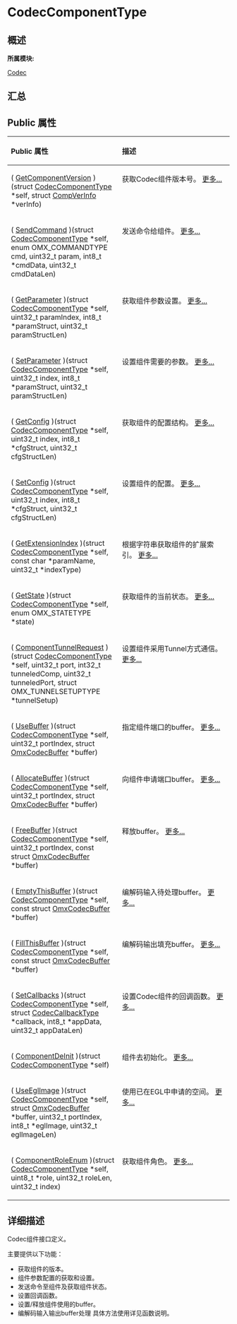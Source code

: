 # CodecComponentType<a name="ZH-CN_TOPIC_0000001343000849"></a>

## **概述**<a name="section1278200753083931"></a>

**所属模块:**

[Codec](_codec.md)

## **汇总**<a name="section1341491084083931"></a>

## Public 属性<a name="pub-attribs"></a>

<a name="table351373067083931"></a>
<table><thead align="left"><tr id="row1034308228083931"><th class="cellrowborder" valign="top" width="50%" id="mcps1.1.3.1.1"><p id="p749256873083931"><a name="p749256873083931"></a><a name="p749256873083931"></a>Public 属性</p>
</th>
<th class="cellrowborder" valign="top" width="50%" id="mcps1.1.3.1.2"><p id="p1013293729083931"><a name="p1013293729083931"></a><a name="p1013293729083931"></a>描述</p>
</th>
</tr>
</thead>
<tbody><tr id="row892151676083931"><td class="cellrowborder" valign="top" width="50%" headers="mcps1.1.3.1.1 "><p id="p1722564023083931"><a name="p1722564023083931"></a><a name="p1722564023083931"></a>( <a href="_codec.md#ga4cedc89a7d30bcf20a8cf7a8e2c726ae">GetComponentVersion</a> )(struct <a href="_codec_component_type.md">CodecComponentType</a> *self, struct <a href="_comp_ver_info.md">CompVerInfo</a> *verInfo)</p>
</td>
<td class="cellrowborder" valign="top" width="50%" headers="mcps1.1.3.1.2 "><p id="p384527805083931"><a name="p384527805083931"></a><a name="p384527805083931"></a>获取Codec组件版本号。 <a href="_codec.md#ga4cedc89a7d30bcf20a8cf7a8e2c726ae">更多...</a></p>
</td>
</tr>
<tr id="row438235049083931"><td class="cellrowborder" valign="top" width="50%" headers="mcps1.1.3.1.1 "><p id="p141393414083931"><a name="p141393414083931"></a><a name="p141393414083931"></a>( <a href="_codec.md#ga7ed960417c546f912f315bed1c7bfb8c">SendCommand</a> )(struct <a href="_codec_component_type.md">CodecComponentType</a> *self, enum OMX_COMMANDTYPE cmd, uint32_t param, int8_t *cmdData, uint32_t cmdDataLen)</p>
</td>
<td class="cellrowborder" valign="top" width="50%" headers="mcps1.1.3.1.2 "><p id="p1994238333083931"><a name="p1994238333083931"></a><a name="p1994238333083931"></a>发送命令给组件。 <a href="_codec.md#ga7ed960417c546f912f315bed1c7bfb8c">更多...</a></p>
</td>
</tr>
<tr id="row272257862083931"><td class="cellrowborder" valign="top" width="50%" headers="mcps1.1.3.1.1 "><p id="p1958055302083931"><a name="p1958055302083931"></a><a name="p1958055302083931"></a>( <a href="_codec.md#gaddff94963448ccfbb35eff8b4af2870f">GetParameter</a> )(struct <a href="_codec_component_type.md">CodecComponentType</a> *self, uint32_t paramIndex, int8_t *paramStruct, uint32_t paramStructLen)</p>
</td>
<td class="cellrowborder" valign="top" width="50%" headers="mcps1.1.3.1.2 "><p id="p2085566128083931"><a name="p2085566128083931"></a><a name="p2085566128083931"></a>获取组件参数设置。 <a href="_codec.md#gaddff94963448ccfbb35eff8b4af2870f">更多...</a></p>
</td>
</tr>
<tr id="row339566048083931"><td class="cellrowborder" valign="top" width="50%" headers="mcps1.1.3.1.1 "><p id="p2137356793083931"><a name="p2137356793083931"></a><a name="p2137356793083931"></a>( <a href="_codec.md#ga49d3a2d930bd2a985fbf7b936370477f">SetParameter</a> )(struct <a href="_codec_component_type.md">CodecComponentType</a> *self, uint32_t index, int8_t *paramStruct, uint32_t paramStructLen)</p>
</td>
<td class="cellrowborder" valign="top" width="50%" headers="mcps1.1.3.1.2 "><p id="p1372550139083931"><a name="p1372550139083931"></a><a name="p1372550139083931"></a>设置组件需要的参数。 <a href="_codec.md#ga49d3a2d930bd2a985fbf7b936370477f">更多...</a></p>
</td>
</tr>
<tr id="row2127468865083931"><td class="cellrowborder" valign="top" width="50%" headers="mcps1.1.3.1.1 "><p id="p238532543083931"><a name="p238532543083931"></a><a name="p238532543083931"></a>( <a href="_codec.md#gaa01f66a3b96f7247992e661294190033">GetConfig</a> )(struct <a href="_codec_component_type.md">CodecComponentType</a> *self, uint32_t index, int8_t *cfgStruct, uint32_t cfgStructLen)</p>
</td>
<td class="cellrowborder" valign="top" width="50%" headers="mcps1.1.3.1.2 "><p id="p893013842083931"><a name="p893013842083931"></a><a name="p893013842083931"></a>获取组件的配置结构。 <a href="_codec.md#gaa01f66a3b96f7247992e661294190033">更多...</a></p>
</td>
</tr>
<tr id="row1340229783083931"><td class="cellrowborder" valign="top" width="50%" headers="mcps1.1.3.1.1 "><p id="p639798782083931"><a name="p639798782083931"></a><a name="p639798782083931"></a>( <a href="_codec.md#gad8583f286f333fb79e6c565cc78104f5">SetConfig</a> )(struct <a href="_codec_component_type.md">CodecComponentType</a> *self, uint32_t index, int8_t *cfgStruct, uint32_t cfgStructLen)</p>
</td>
<td class="cellrowborder" valign="top" width="50%" headers="mcps1.1.3.1.2 "><p id="p1940908086083931"><a name="p1940908086083931"></a><a name="p1940908086083931"></a>设置组件的配置。 <a href="_codec.md#gad8583f286f333fb79e6c565cc78104f5">更多...</a></p>
</td>
</tr>
<tr id="row658310723083931"><td class="cellrowborder" valign="top" width="50%" headers="mcps1.1.3.1.1 "><p id="p1230958585083931"><a name="p1230958585083931"></a><a name="p1230958585083931"></a>( <a href="_codec.md#ga056ce7fb304f194e348f1cec0268528b">GetExtensionIndex</a> )(struct <a href="_codec_component_type.md">CodecComponentType</a> *self, const char *paramName, uint32_t *indexType)</p>
</td>
<td class="cellrowborder" valign="top" width="50%" headers="mcps1.1.3.1.2 "><p id="p230750230083931"><a name="p230750230083931"></a><a name="p230750230083931"></a>根据字符串获取组件的扩展索引。 <a href="_codec.md#ga056ce7fb304f194e348f1cec0268528b">更多...</a></p>
</td>
</tr>
<tr id="row1871138525083931"><td class="cellrowborder" valign="top" width="50%" headers="mcps1.1.3.1.1 "><p id="p1637847129083931"><a name="p1637847129083931"></a><a name="p1637847129083931"></a>( <a href="_codec.md#ga700e66879ba52e184c6e7fe2c5f18fe5">GetState</a> )(struct <a href="_codec_component_type.md">CodecComponentType</a> *self, enum OMX_STATETYPE *state)</p>
</td>
<td class="cellrowborder" valign="top" width="50%" headers="mcps1.1.3.1.2 "><p id="p561596095083931"><a name="p561596095083931"></a><a name="p561596095083931"></a>获取组件的当前状态。 <a href="_codec.md#ga700e66879ba52e184c6e7fe2c5f18fe5">更多...</a></p>
</td>
</tr>
<tr id="row244711407083931"><td class="cellrowborder" valign="top" width="50%" headers="mcps1.1.3.1.1 "><p id="p538263255083931"><a name="p538263255083931"></a><a name="p538263255083931"></a>( <a href="_codec.md#ga0dc7db1b92bd299959cc99a347397b5f">ComponentTunnelRequest</a> )(struct <a href="_codec_component_type.md">CodecComponentType</a> *self, uint32_t port, int32_t tunneledComp, uint32_t tunneledPort, struct OMX_TUNNELSETUPTYPE *tunnelSetup)</p>
</td>
<td class="cellrowborder" valign="top" width="50%" headers="mcps1.1.3.1.2 "><p id="p1137773469083931"><a name="p1137773469083931"></a><a name="p1137773469083931"></a>设置组件采用Tunnel方式通信。 <a href="_codec.md#ga0dc7db1b92bd299959cc99a347397b5f">更多...</a></p>
</td>
</tr>
<tr id="row362359647083931"><td class="cellrowborder" valign="top" width="50%" headers="mcps1.1.3.1.1 "><p id="p1718143083931"><a name="p1718143083931"></a><a name="p1718143083931"></a>( <a href="_codec.md#gab08568f4724ddaec0581f2211195084d">UseBuffer</a> )(struct <a href="_codec_component_type.md">CodecComponentType</a> *self, uint32_t portIndex, struct <a href="_omx_codec_buffer.md">OmxCodecBuffer</a> *buffer)</p>
</td>
<td class="cellrowborder" valign="top" width="50%" headers="mcps1.1.3.1.2 "><p id="p1053845779083931"><a name="p1053845779083931"></a><a name="p1053845779083931"></a>指定组件端口的buffer。 <a href="_codec.md#gab08568f4724ddaec0581f2211195084d">更多...</a></p>
</td>
</tr>
<tr id="row615382615083931"><td class="cellrowborder" valign="top" width="50%" headers="mcps1.1.3.1.1 "><p id="p469694197083931"><a name="p469694197083931"></a><a name="p469694197083931"></a>( <a href="_codec.md#gaf3186cc84cf9b9429492c44530d4e6ed">AllocateBuffer</a> )(struct <a href="_codec_component_type.md">CodecComponentType</a> *self, uint32_t portIndex, struct <a href="_omx_codec_buffer.md">OmxCodecBuffer</a> *buffer)</p>
</td>
<td class="cellrowborder" valign="top" width="50%" headers="mcps1.1.3.1.2 "><p id="p546445801083931"><a name="p546445801083931"></a><a name="p546445801083931"></a>向组件申请端口buffer。 <a href="_codec.md#gaf3186cc84cf9b9429492c44530d4e6ed">更多...</a></p>
</td>
</tr>
<tr id="row1101597619083931"><td class="cellrowborder" valign="top" width="50%" headers="mcps1.1.3.1.1 "><p id="p1993124356083931"><a name="p1993124356083931"></a><a name="p1993124356083931"></a>( <a href="_codec.md#gaaaa6224e212bc23aa246c1e2fc57ffba">FreeBuffer</a> )(struct <a href="_codec_component_type.md">CodecComponentType</a> *self, uint32_t portIndex, const struct <a href="_omx_codec_buffer.md">OmxCodecBuffer</a> *buffer)</p>
</td>
<td class="cellrowborder" valign="top" width="50%" headers="mcps1.1.3.1.2 "><p id="p585721792083931"><a name="p585721792083931"></a><a name="p585721792083931"></a>释放buffer。 <a href="_codec.md#gaaaa6224e212bc23aa246c1e2fc57ffba">更多...</a></p>
</td>
</tr>
<tr id="row289590160083931"><td class="cellrowborder" valign="top" width="50%" headers="mcps1.1.3.1.1 "><p id="p141357596083931"><a name="p141357596083931"></a><a name="p141357596083931"></a>( <a href="_codec.md#gadde4bcc34f33cf427c4e3d065fe9ced6">EmptyThisBuffer</a> )(struct <a href="_codec_component_type.md">CodecComponentType</a> *self, const struct <a href="_omx_codec_buffer.md">OmxCodecBuffer</a> *buffer)</p>
</td>
<td class="cellrowborder" valign="top" width="50%" headers="mcps1.1.3.1.2 "><p id="p1034051291083931"><a name="p1034051291083931"></a><a name="p1034051291083931"></a>编解码输入待处理buffer。 <a href="_codec.md#gadde4bcc34f33cf427c4e3d065fe9ced6">更多...</a></p>
</td>
</tr>
<tr id="row1611454792083931"><td class="cellrowborder" valign="top" width="50%" headers="mcps1.1.3.1.1 "><p id="p254269892083931"><a name="p254269892083931"></a><a name="p254269892083931"></a>( <a href="_codec.md#ga71e19a0e945a2c5b5d8e4da4327e4a01">FillThisBuffer</a> )(struct <a href="_codec_component_type.md">CodecComponentType</a> *self, const struct <a href="_omx_codec_buffer.md">OmxCodecBuffer</a> *buffer)</p>
</td>
<td class="cellrowborder" valign="top" width="50%" headers="mcps1.1.3.1.2 "><p id="p261857173083931"><a name="p261857173083931"></a><a name="p261857173083931"></a>编解码输出填充buffer。 <a href="_codec.md#ga71e19a0e945a2c5b5d8e4da4327e4a01">更多...</a></p>
</td>
</tr>
<tr id="row279084471083931"><td class="cellrowborder" valign="top" width="50%" headers="mcps1.1.3.1.1 "><p id="p1319358325083931"><a name="p1319358325083931"></a><a name="p1319358325083931"></a>( <a href="_codec.md#ga091c2102bef68b5e74ec8dd9843d827e">SetCallbacks</a> )(struct <a href="_codec_component_type.md">CodecComponentType</a> *self, struct <a href="_codec_callback_type.md">CodecCallbackType</a> *callback, int8_t *appData, uint32_t appDataLen)</p>
</td>
<td class="cellrowborder" valign="top" width="50%" headers="mcps1.1.3.1.2 "><p id="p1287433881083931"><a name="p1287433881083931"></a><a name="p1287433881083931"></a>设置Codec组件的回调函数。 <a href="_codec.md#ga091c2102bef68b5e74ec8dd9843d827e">更多...</a></p>
</td>
</tr>
<tr id="row747455706083931"><td class="cellrowborder" valign="top" width="50%" headers="mcps1.1.3.1.1 "><p id="p1891719611083931"><a name="p1891719611083931"></a><a name="p1891719611083931"></a>( <a href="_codec.md#ga0229a1a8803fc74a0cfdc3ffbe6c6d37">ComponentDeInit</a> )(struct <a href="_codec_component_type.md">CodecComponentType</a> *self)</p>
</td>
<td class="cellrowborder" valign="top" width="50%" headers="mcps1.1.3.1.2 "><p id="p125782597083931"><a name="p125782597083931"></a><a name="p125782597083931"></a>组件去初始化。 <a href="_codec.md#ga0229a1a8803fc74a0cfdc3ffbe6c6d37">更多...</a></p>
</td>
</tr>
<tr id="row2017213679083931"><td class="cellrowborder" valign="top" width="50%" headers="mcps1.1.3.1.1 "><p id="p1554566851083931"><a name="p1554566851083931"></a><a name="p1554566851083931"></a>( <a href="_codec.md#gac04950979ddbdfe02c7774e0d8e59459">UseEglImage</a> )(struct <a href="_codec_component_type.md">CodecComponentType</a> *self, struct <a href="_omx_codec_buffer.md">OmxCodecBuffer</a> *buffer, uint32_t portIndex, int8_t *eglImage, uint32_t eglImageLen)</p>
</td>
<td class="cellrowborder" valign="top" width="50%" headers="mcps1.1.3.1.2 "><p id="p885615643083931"><a name="p885615643083931"></a><a name="p885615643083931"></a>使用已在EGL中申请的空间。 <a href="_codec.md#gac04950979ddbdfe02c7774e0d8e59459">更多...</a></p>
</td>
</tr>
<tr id="row1292080736083931"><td class="cellrowborder" valign="top" width="50%" headers="mcps1.1.3.1.1 "><p id="p1969625986083931"><a name="p1969625986083931"></a><a name="p1969625986083931"></a>( <a href="_codec.md#gac756974c7b26a75bf59cd3901fb8c9cb">ComponentRoleEnum</a> )(struct <a href="_codec_component_type.md">CodecComponentType</a> *self, uint8_t *role, uint32_t roleLen, uint32_t index)</p>
</td>
<td class="cellrowborder" valign="top" width="50%" headers="mcps1.1.3.1.2 "><p id="p59093703083931"><a name="p59093703083931"></a><a name="p59093703083931"></a>获取组件角色。 <a href="_codec.md#gac756974c7b26a75bf59cd3901fb8c9cb">更多...</a></p>
</td>
</tr>
</tbody>
</table>

## **详细描述**<a name="section1239847567083931"></a>

Codec组件接口定义。

主要提供以下功能：

-   获取组件的版本。
-   组件参数配置的获取和设置。
-   发送命令至组件及获取组件状态。
-   设置回调函数。
-   设置/释放组件使用的buffer。
-   编解码输入输出buffer处理 具体方法使用详见函数说明。

